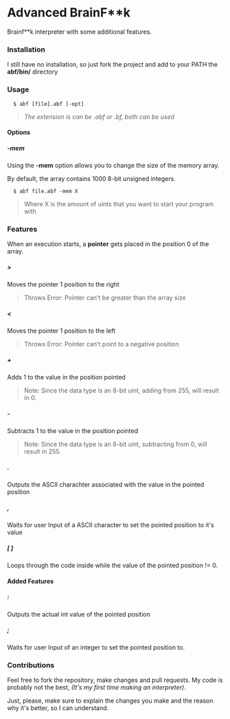 # Advanced BrainF**k

Brainf**k interpreter with some additional features.

### Installation

I still have no installation, so just fork the project and add to your PATH the **abf/bin/** directory

### Usage

```
  $ abf [file].abf [-opt]
```

> *The extension is can be .abf or .bf, both can be used*

#### Options

##### -mem

Using the **-mem** option allows you to change the size of the memory array.

By default, the array contains 1000 8-bit unsigned integers.

```
  $ abf file.abf -mem X
```
> Where X is the amount of uints that you want to start your program with

### Features

When an execution starts, a **pointer** gets placed in the position 0 of the array.

##### >
Moves the pointer 1 position to the right

> Throws Error:
> Pointer can't be greater than the array size

##### <
Moves the pointer 1 position to the left

> Throws Error:
> Pointer can't point to a negative position

##### +
Adds 1 to the value in the position pointed

> Note: Since the data type is an 8-bit uint, adding from 255, will result in 0.

##### -
Subtracts 1 to the value in the position pointed

> Note: Since the data type is an 8-bit uint, subtracting from 0, will result in 255.

##### .
Outputs the ASCII charachter associated with the value in the pointed position

##### ,
Waits for user Input of a ASCII character to set the pointed position to it's value

##### [ ]
Loops through the code inside while the value of the pointed position != 0.

#### Added Features

##### :
Outputs the actual int value of the pointed position

##### ;
Waits for user Input of an integer to set the pointed position to.

### Contributions

Feel free to fork the repository, make changes and pull requests. 
My code is probably not the best, *(It's my first time making an interpreter)*.

Just, please, make sure to explain the changes you make and the reason why it's better, so I can understand.